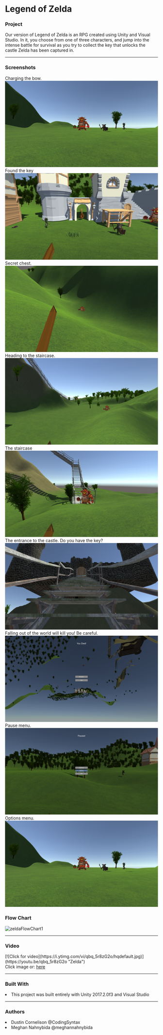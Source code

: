 # Legend of Zelda

 <h3> Project </h3>
 Our version of Legend of Zelda is an RPG created using Unity and Visual Studio. In it, you choose from one of three characters, and jump into the intense battle for survival as you try to collect the key that unlocks the castle Zelda has been captured in.
 <hr size = "1">
 <h3> Screenshots </h3>
 Charging the bow.
 <img src="./Images/Screenshot (166).png">
 Found the key
 <img src="./Images/Screenshot (168).png">
 Secret chest.
 <img src="./Images/Screenshot (169).png">
 Heading to the staircase.
 <img src="./Images/Screenshot (170).png">
 The staircase
 <img src="./Images/Screenshot (171).png">
 The entrance to the castle. Do you have the key?
 <img src="./Images/Screenshot (172).png">
 Falling out of the world will kill you! Be careful.
 <img src="./Images/Screenshot (173).png">
 Pause menu.
 <img src="./Images/Screenshot (174).png">
 Options menu.
 <img src="./Images/Screenshot (166).png">
 
 
 
 
 <h3> Flow Chart </h3>
 
![zeldaFlowChart1](https://user-images.githubusercontent.com/49411343/72493316-2a4e4600-37e6-11ea-8e8e-4b3c790fcbdf.PNG)

 <hr size = "1">
 
 <h3> Video </h3>
 [![Click for video](https://i.ytimg.com/vi/qbq_5r8zG2o/hqdefault.jpg)](https://youtu.be/qbq_5r8zG2o "Zelda")
<br/>Click image or: <a href="https://youtu.be/qbq_5r8zG2o">here</a>
 
  <hr size = "1">
  
  <h3> Built With </h3>
  <li>This project was built entirely with Unity 2017.2.0f3 and Visual Studio  </li>
  
   
  <hr size = "1">
  
  <h3> Authors </h3>
       <li>Dustin Cornelison @CodingSyntax </li>
       <li>Meghan Nahnybida @meghannahnybida </li>
